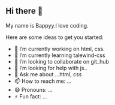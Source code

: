 ## Hi there 👋
My name is Bappyy.I love coding.


Here are some ideas to get you started:

- 🔭 I’m currently working on html, css.
- 🌱 I’m currently learning talewind-css
- 👯 I’m looking to collaborate on git_hub
- 🤔 I’m looking for help with js..
- 💬 Ask me about ...html, css
- 📫 How to reach me: ...
- 😄 Pronouns: ...
- ⚡ Fun fact: ...

